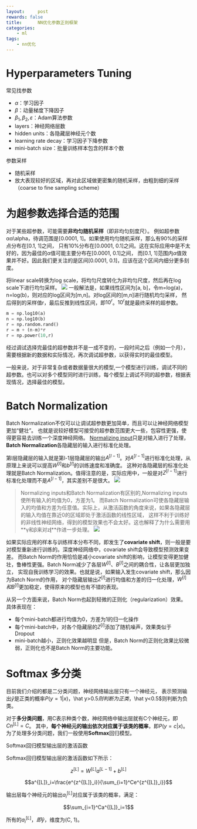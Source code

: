 ```yaml
---
layout:     post
rewards: false
title:      NN优化参数正则框架
categories:
    - ml
tags:
    - nn优化
---
```


# Hyperparameters Tuning
常见找参数
- $\alpha$：学习因子
- $\beta$：动量梯度下降因子
- $\beta_1,\beta_2,\varepsilon$：Adam算法参数
- layers：神经网络层数
- hidden units：各隐藏层神经元个数
- learning rate decay：学习因子下降参数
- mini-batch size：批量训练样本包含的样本个数

参数采样
- 随机采样
- 放大表现较好的区域，再对此区域做更密集的随机采样，由粗到细的采样（coarse to fine sampling scheme）

# 为超参数选择合适的范围
对于某些超参数，可能需要**非均匀随机采样**（即非均匀刻度尺）。
例如超参数αα\alpha，待调范围是[0.0001, 1]。如果使用均匀随机采样，那么有90%的采样点分布在[0.1, 1]之间，
只有10%分布在[0.0001, 0.1]之间。这在实际应用中是不太好的，因为最佳的$\alpha$值可能主要分布在[0.0001, 0.1]之间，
而[0.1, 1]范围内$\alpha$值效果并不好。因此我们更关注的是区间[0.0001, 0.1]，应该在这个区间内细分更多刻度。

将linear scale转换为log scale，将均匀尺度转化为非均匀尺度，然后再在log scale下进行均匀采样。
![](https://ws4.sinaimg.cn/large/006tNc79gy1fvsg9eb0u5j30nq0763yg.jpg)
一般解法是，如果线性区间为[a, b]，令m=log(a)，n=log(b)，则对应的log区间为[m,n]。对log区间的[m,n]进行随机均匀采样，
然后得到的采样值r，最后反推到线性区间，即$10^r$。$10^r$就是最终采样的超参数。
```python
m = np.log10(a)
n = np.log10(b)
r = np.random.rand()
r = m + (n-m)*r
r = np.power(10,r)
```
经过调试选择完最佳的超参数并不是一成不变的，一段时间之后（例如一个月），需要根据新的数据和实际情况，再次调试超参数，以获得实时的最佳模型。

一般来说，对于非常复杂或者数据量很大的模型,一个模型进行训练，调试不同的超参数。也可以对多个模型同时进行训练，每个模型上调试不同的超参数，根据表现情况，选择最佳的模型。

# Batch Normalization
Batch Normalization不仅可以让调试超参数更加简单，而且可以让神经网络模型更加“健壮”。
也就是说较好模型可接受的超参数范围更大一些，包容性更强，使得更容易去训练一个深度神经网络。
[Normalizing input](/ml/2018/09/29/NN优化/#normalizing-input)只是对输入进行了处理，**Batch Normalization**各隐藏层的输入进行标准化处理。

第l层隐藏层的输入就是第l-1层隐藏层的输出$A^{[l-1]}$。对$A^{[l-1]}$进行标准化处理，从原理上来说可以提高$W^{[l]}$和$b^{[l]}$的训练速度和准确度。
这种对各隐藏层的标准化处理就是Batch Normalization。值得注意的是，实际应用中，一般是对$Z^{[l-1]}$进行标准化处理而不是$A^{[l-1]}$，其实差别不是很大。
![](https://ws2.sinaimg.cn/large/006tNc79gy1fvshpr5ehvj31kw0v1n05.jpg)
> Normalizing inputs和Batch Normalization有区别的,Normalizing inputs使所有输入的均值为0，方差为1。
而Batch Normalization可使各隐藏层输入的均值和方差为任意值。实际上，从激活函数的角度来说，如果各隐藏层的输入均值在靠近0的区域即处于激活函数的线性区域，
这样不利于训练好的非线性神经网络，得到的模型效果也不会太好。这也解释了为什么需要用**γ和β来对z[l](i)**作进一步处理。
![](https://ws1.sinaimg.cn/large/006tNc79gy1fvshzkjj5cj31kw0mwjuv.jpg)

如果实际应用的样本与训练样本分布不同，即发生了**covariate shift**，则一般是要对模型重新进行训练的。深度神经网络中，covariate shift会导致模型预测效果变差。
而Batch Norm的作用恰恰是减小covariate shift的影响，让模型变得更加健壮，鲁棒性更强。Batch Norm减少了各层$W^{[l]}、B^{[l]}$之间的耦合性，让各层更加独立，
实现自我训练学习的效果。也就是说，如果输入发生covariate shift，那么因为Batch Norm的作用，
对个隐藏层输出$Z^{[l]}$进行均值和方差的归一化处理，$W^{[l]}和B^{[l]}$更加稳定，使得原来的模型也有不错的表现。

从另一个方面来说，Batch Norm也起到轻微的正则化（regularization）效果。具体表现在：
- 每个mini-batch都进行均值为0，方差为1的归一化操作
- 每个mini-batch中，对各个隐藏层的$Z^{[l]}$添加了随机噪声，效果类似于Dropout
- mini-batch越小，正则化效果越明显
但是，Batch Norm的正则化效果比较微弱，正则化也不是Batch Norm的主要功能。

# Softmax 多分类
目前我们介绍的都是二分类问题，神经网络输出层只有一个神经元，
表示预测输出$\hat y$是正类的概率$P(y=1|x)，$\hat y>0.5$则判断为正类，$\hat y<0.5$则判断为负类。

对于**多分类问题**，用C表示种类个数，神经网络中输出层就有C个神经元，即$Cn^{[L]}=C$。
其中，**每个神经元的输出依次对应属于该类的概率**，即$P(y=c|x)$。为了处理多分类问题，我们一般使用**Softmax**回归模型。

Softmax回归模型输出层的激活函数

Softmax回归模型输出层的激活函数如下所示：

$$z^{[L]}=W^{[L]}a^{[L-1]}+b^{[L]}$$

$$a^{[L]}_i=\frac{e^{z^{[L]}_i}}{\sum_{i=1}^Ce^{z^{[L]}_i}}$$

输出层每个神经元的输出$a^{[L]}_i$对应属于该类的概率，满足：

$$\sum_{i=1}^Ca^{[L]}_i=1$$

所有的$a^{[L]}_i，即\hat y$，维度为(C, 1)。

